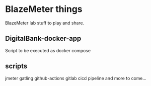 # BlazeMeter things

BlazeMeter lab stuff to play and share.

## DigitalBank-docker-app

Script to be executed as docker compose

## scripts

jmeter
gatling
github-actions
gitlab cicd pipeline
and more to come... 
